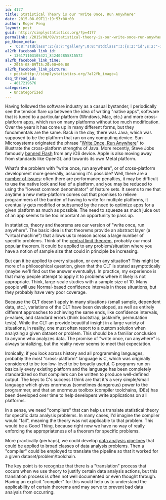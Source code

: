 ```yaml
---
id: 4177
title: Statistical Theory is our "Write Once, Run Anywhere"
date: 2015-08-09T11:19:53+00:00
author: Roger Peng
layout: post
guid: http://simplystatistics.org/?p=4177
permalink: /2015/08/09/statistical-theory-is-our-write-once-run-anywhere/
pe_theme_meta:
  - 'O:8:"stdClass":2:{s:7:"gallery";O:8:"stdClass":3:{s:2:"id";s:2:"-1";s:5:"width";s:0:"";s:6:"height";s:0:"";}s:5:"video";O:8:"stdClass":1:{s:2:"id";s:2:"-1";}}'
al2fb_facebook_link_id:
  - 136171103105421_842402855815572
al2fb_facebook_link_time:
  - 2015-08-09T15:20:00+00:00
al2fb_facebook_link_picture:
  - post=http://simplystatistics.org/?al2fb_image=1
dsq_thread_id:
  - 4017219676
categories:
  - Uncategorized
---
```

Having followed the software industry as a casual bystander, I periodically see the tension flare up between the idea of writing "native apps", software that is tuned to a particular platform (Windows, Mac, etc.) and more cross-platform apps, which run on many platforms without too much modification. Over the years it has come up in many different forms, but they fundamentals are the same. Back in the day, there was Java, which was supposed to be the platform that ran on any computing device. Sun Microsystems originated the phrase "[Write Once, Run Anywhere](https://en.wikipedia.org/wiki/Write_once,_run_anywhere)" to illustrate the cross-platform strengths of Java. More recently, Steve Jobs famously [banned Flash](https://www.apple.com/hotnews/thoughts-on-flash/) from any iOS device. Apple is also moving away from standards like OpenGL and towards its own Metal platform.

What's the problem with "write once, run anywhere", or of cross-platform development more generally, assuming it's possible? Well, there are a [number of issues](https://en.wikipedia.org/wiki/Cross-platform#Challenges_to_cross-platform_development): often there are performance penalties, it may be difficult to use the native look and feel of a platform, and you may be reduced to using the "lowest common denominator" of feature sets. It seems to me that anytime a new meta-platform comes out that promises to relieve programmers of the burden of having to write for multiple platforms, it eventually gets modified or subsumed by the need to optimize apps for a given platform as much as possible. The need to squeeze as much juice out of an app seems to be too important an opportunity to pass up.

In statistics, theory and theorems are our version of "write once, run anywhere". The basic idea is that theorems provide an abstract layer (a "virtual machine") that allows us to reason across a large number of specific problems. Think of the [central limit theorem](https://en.wikipedia.org/wiki/Central_limit_theorem), probably our most popular theorem. It could be applied to any problem/situation where you have a notion of sample size that could in principle be increasing.

But can it be applied to every situation, or even any situation? This might be more of a philosophical question, given that the CLT is stated asymptotically (maybe we'll find out the answer eventually). In practice, my experience is that many people attempt to apply it to problems where it likely is not appropriate. Think, large-scale studies with a sample size of 10. Many people will use Normal-based confidence intervals in those situations, but they probably have very poor coverage.

Because the CLT doesn't apply in many situations (small sample, dependent data, etc.), variations of the CLT have been developed, as well as entirely different approaches to achieving the same ends, like confidence intervals, p-values, and standard errors (think bootstrap, jackknife, permutation tests). While the CLT an provide beautiful insight in a large variety of situations, in reality, one must often resort to a custom solution when analyzing a given dataset or problem. This should be a familiar conclusion to anyone who analyzes data. The promise of "write once, run anywhere" is always tantalizing, but the reality never seems to meet that expectation.

Ironically, if you look across history and all programming languages, probably the most "cross-platform" language is C, which was originally considered to be too low-level to be broadly useful. C programs run on basically every existing platform and the language has been completely standardized so that compilers can be written to produce well-defined output. The keys to C's success I think are that it's a very simple/small language which gives enormous (sometimes dangerous) power to the programmer, and that an enormous toolbox (compiler toolchains, IDEs) has been developed over time to help developers write applications on all platforms.

In a sense, we need "compilers" that can help us translate statistical theory for specific data analysis problems. In many cases, I'd imagine the compiler would "fail", meaning the theory was not applicable to that problem. This would be a Good Thing, because right now we have no way of really enforcing the appropriateness of a theorem for specific problems.

More practically (perhaps), we could develop [data analysis pipelines](http://simplystatistics.org/2012/08/27/a-deterministic-statistical-machine/) that could be applied to broad classes of data analysis problems. Then a "compiler" could be employed to translate the pipeline so that it worked for a given dataset/problem/toolchain.

The key point is to recognize that there is a "translation" process that occurs when we use theory to justify certain data analysis actions, but this translation process is often not well documented or even thought through. Having an explicit "compiler" for this would help us to understand the applicability of certain theorems and may serve to prevent bad data analysis from occurring.